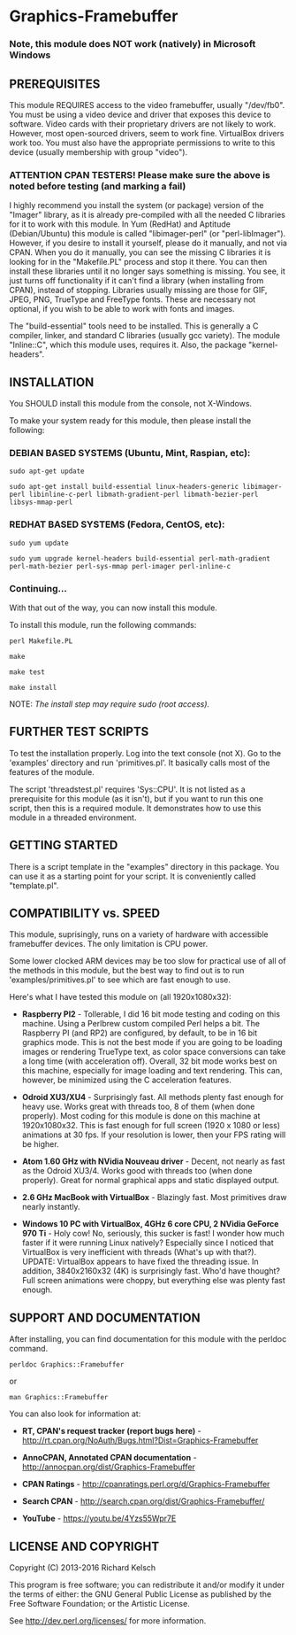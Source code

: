 # Graphics-Framebuffer

### Note, this module does NOT work (natively) in Microsoft Windows

## PREREQUISITES

This module REQUIRES access to the video framebuffer, usually "/dev/fb0".
You must be using a video device and driver that exposes this device to
software.  Video cards with their proprietary drivers are not likely to work.
However, most open-sourced drivers, seem to work fine.  VirtualBox drivers
work too.  You must also have the appropriate permissions to write to this
device (usually membership with group "video").

### ATTENTION CPAN TESTERS!  Please make sure the above is noted before testing (and marking a fail)

I highly recommend you install the system (or package) version of the "Imager"
library, as it is already pre-compiled with all the needed C libraries for it
to work with this module.  In Yum (RedHat) and Aptitude (Debian/Ubuntu) this
module is called "libimager-perl" (or "perl-libImager").  However, if you
desire to install it yourself, please do it manually, and not via CPAN.  When
you do it manually, you can see the missing C libraries it is looking for in
the "Makefile.PL" process and stop it there.  You can then install these
libraries until it no longer says something is missing.  You see, it just
turns off functionality if it can't find a library (when installing from CPAN),
instead of stopping.  Libraries usually missing are those for GIF, JPEG, PNG,
TrueType and FreeType fonts.  These are necessary not optional, if you wish to
be able to work with fonts and images.

The "build-essential" tools need to be installed. This is generally a C
compiler, linker, and standard C libraries (usually gcc variety).  The module
"Inline::C", which this module uses, requires it.  Also, the package
"kernel-headers".

## INSTALLATION

You SHOULD install this module from the console, not X-Windows.

To make your system ready for this module, then please install the following:

### DEBIAN BASED SYSTEMS (Ubuntu, Mint, Raspian, etc):

`sudo apt-get update`
  
`sudo apt-get install build-essential linux-headers-generic libimager-perl libinline-c-perl libmath-gradient-perl libmath-bezier-perl libsys-mmap-perl`

### REDHAT BASED SYSTEMS (Fedora, CentOS, etc):

`sudo yum update`

`sudo yum upgrade kernel-headers build-essential perl-math-gradient perl-math-bezier perl-sys-mmap perl-imager perl-inline-c`

### Continuing...

With that out of the way, you can now install this module.

To install this module, run the following commands:

`perl Makefile.PL`

`make`

`make test`

`make install`

NOTE:  _The install step may require sudo (root access)._

## FURTHER TEST SCRIPTS

To test the installation properly.  Log into the text console (not X).
Go to the 'examples' directory and run 'primitives.pl'.  It basically calls
most of the features of the module.

The script 'threadstest.pl' requires 'Sys::CPU'.  It is not listed as a
prerequisite for this module (as it isn't), but if you want to run this
one script, then this is a required module.  It demonstrates how to use this
module in a threaded environment.

## GETTING STARTED

There is a script template in the "examples" directory in this package.  You
can use it as a starting point for your script.  It is conveniently called
"template.pl".

## COMPATIBILITY vs. SPEED

This module, suprisingly, runs on a variety of hardware with accessible
framebuffer devices.  The only limitation is CPU power.

Some lower clocked ARM devices may be too slow for practical use of all of the
methods in this module, but the best way to find out is to run
'examples/primitives.pl' to see which are fast enough to use.

Here's what I have tested this module on (all 1920x1080x32):

* **Raspberry PI2** - Tollerable, I did 16 bit mode testing and coding on this machine.  Using a Perlbrew custom compiled Perl helps a bit.  The Raspberry PI (and RP2) are configured, by default, to be in 16 bit graphics mode.  This is not the best mode if you are going to be loading images or rendering TrueType text, as color space conversions can take a long time (with acceleration off).  Overall, 32 bit mode works best on this machine, especially for image loading and text rendering.  This can, however, be minimized using the C acceleration features.

* **Odroid XU3/XU4**  - Surprisingly fast.  All methods plenty fast enough for heavy use.  Works great with threads too, 8 of them (when done properly).  Most coding for this module is done on this machine at 1920x1080x32.  This is fast enough for full screen (1920 x 1080 or less) animations at 30 fps.  If your resolution is lower, then your FPS rating will be higher.

* **Atom 1.60 GHz with NVidia Nouveau driver** - Decent, not nearly as fast as the Odroid XU3/4.  Works good with threads too (when done properly).  Great for normal graphical apps and static displayed output.

* **2.6 GHz MacBook with VirtualBox** - Blazingly fast. Most primitives draw nearly instantly.

* **Windows 10 PC with VirtualBox, 4GHz 6 core CPU, 2 NVidia GeForce 970 Ti** - Holy cow!  No, seriously, this sucker is fast!  I wonder how much faster if it were running Linux natively?  Especially since I noticed that VirtualBox is very inefficient with threads (What's up with that?).  UPDATE: VirtualBox appears to have fixed the threading issue.
  In addition, 3840x2160x32 (4K) is surprisingly fast.  Who'd have thought?  Full screen animations were choppy, but everything else was plenty fast enough.

## SUPPORT AND DOCUMENTATION

After installing, you can find documentation for this module with the
perldoc command.

`perldoc Graphics::Framebuffer`

or

`man Graphics::Framebuffer`

You can also look for information at:

* **RT, CPAN's request tracker (report bugs here)** - http://rt.cpan.org/NoAuth/Bugs.html?Dist=Graphics-Framebuffer

* **AnnoCPAN, Annotated CPAN documentation** - http://annocpan.org/dist/Graphics-Framebuffer

* **CPAN Ratings** - http://cpanratings.perl.org/d/Graphics-Framebuffer

* **Search CPAN** - http://search.cpan.org/dist/Graphics-Framebuffer/

* **YouTube** - https://youtu.be/4Yzs55Wpr7E

## LICENSE AND COPYRIGHT

Copyright (C) 2013-2016 Richard Kelsch

This program is free software; you can redistribute it and/or modify it
under the terms of either: the GNU General Public License as published
by the Free Software Foundation; or the Artistic License.

See http://dev.perl.org/licenses/ for more information.
